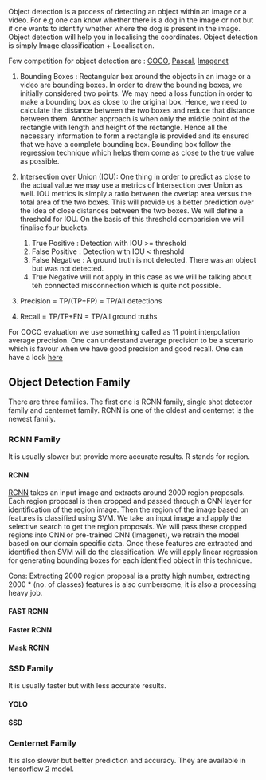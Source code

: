Object detection is a process of detecting an object within an image or a video. For e.g one can know whether there is a dog in the image or not but if one
wants to identify whether where the dog is present in the image. Object detection will help you in localising the coordinates. Object detection is simply 
Image classification + Localisation. 

Few competition for object detection are : [COCO](https://competitions.codalab.org/competitions/20794#learn_the_details), [Pascal](http://host.robots.ox.ac.uk/pascal/VOC/),
[Imagenet](https://www.image-net.org/challenges/LSVRC/)

1. Bounding Boxes : Rectangular box around the objects in an image or a video are bounding boxes. In order to draw the bounding boxes, we initially
   considered two points. We may need a loss function in order to make a bounding box as close to the original box. Hence, we need to calculate the distance
   between the two boxes and reduce that distance between them. Another approach is when only the middle point of the rectangle with length and height 
   of the rectangle. Hence all the necessary information to form a rectangle is provided and its ensured that we have a complete bounding box. Bounding box
   follow the regression technique which helps them come as close to the true value as possible. 

2. Intersection over Union (IOU): One thing in order to predict as close to the actual value we may use a metrics of Intersection over Union as well. IOU 
   metrics is simply a ratio between the overlap area versus the total area of the two boxes. This will provide us a better prediction over the idea of close
   distances between the two boxes. We will define a threshold for IOU. On the basis of this threshold comparision we will finalise four buckets. 
   
   1. True Positive : Detection with IOU >= threshold
   2. False Positive : Detection with IOU < threshold
   3. False Negative : A ground truth is not detected. There was an object but was not detected. 
   4. True Negative will not apply in this case as we will be talking about teh connected misconnection which is quite not possible. 

3. Precision = TP/(TP+FP) = TP/All detections
4. Recall = TP/TP+FN = TP/All ground truths 

For COCO evaluation we use something called as 11 point interpolation average precision. One can understand average precision to be a scenario which is
favour when we have good precision and good recall. One can have a look [here](https://towardsdatascience.com/what-is-average-precision-in-object-detection-localization-algorithms-and-how-to-calculate-it-3f330efe697b#:~:text=Average%20precision%20is%20the%20area,is%20between%200%20to%201.)

## Object Detection Family 
There are three families. The first one is RCNN family, single shot detector family and centernet family. RCNN is one of the oldest and centernet is the newest family. 

### RCNN Family
It is usually slower but provide more accurate results. R stands for region. 

#### RCNN 
[RCNN](https://arxiv.org/pdf/1311.2524.pdf) takes an input image and extracts around 2000 region proposals. Each region proposal is then cropped and passed through a CNN layer for identification of the region image. Then the region of the image based on features is classified using SVM. We take an input image and apply the selective search to get the region proposals. We will pass these cropped regions into CNN or pre-trained CNN (Imagenet), we retrain the model based on our domain specific data. Once these features are extracted and identified then SVM will do the classification. We will apply linear regression for generating bounding boxes for each identified object in this technique. 

Cons: Extracting 2000 region proposal is a pretty high number, extracting 2000 * (no. of classes) features is also cumbersome, it is also a processing heavy job. 

#### FAST RCNN 
#### Faster RCNN 
#### Mask RCNN 

### SSD Family 
It is usually faster but with less accurate results.
#### YOLO
#### SSD

### Centernet Family
It is also slower but better prediction and accuracy. They are available in tensorflow 2 model. 

